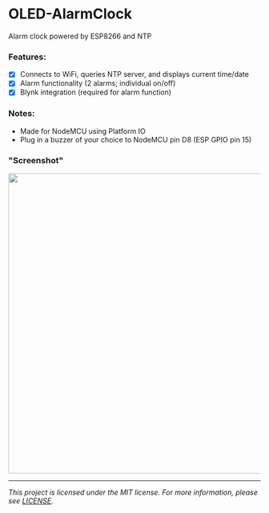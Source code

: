 # OLED-AlarmClock
Alarm clock powered by ESP8266 and NTP

### Features:

- [x] Connects to WiFi, queries NTP server, and displays current time/date
- [x] Alarm functionality (2 alarms; individual on/off)
- [x] Blynk integration (required for alarm function)

### Notes:

- Made for NodeMCU using Platform IO
- Plug in a buzzer of your choice to NodeMCU pin D8 (ESP GPIO pin 15)

### "Screenshot"

<img src="https://cdn.discordapp.com/attachments/486266126129430562/804248242891784202/IMG_20210127_231427.jpg" width="600">

---

*This project is licensed under the MIT license. For more information, please see [LICENSE](./LICENSE.md).*
